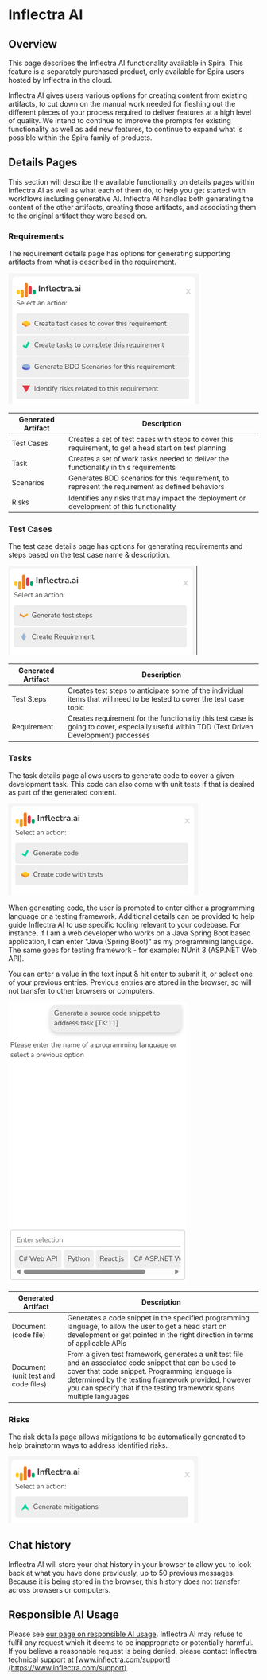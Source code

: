 # Inflectra AI

## Overview

This page describes the Inflectra AI functionality available in Spira. This feature is a separately purchased product, only available for Spira users hosted by Inflectra in the cloud. 

Inflectra AI gives users various options for creating content from existing artifacts, to cut down on the manual work needed for fleshing out the different pieces of your process required to deliver features at a high level of quality. We intend to continue to improve the prompts for existing functionality as well as add new features, to continue to expand what is possible within the Spira family of products. 

## Details Pages

This section will describe the available functionality on details pages within Inflectra AI as well as what each of them do, to help you get started with workflows including generative AI. Inflectra AI handles both generating the content of the other artifacts, creating those artifacts, and associating them to the original artifact they were based on. 


### Requirements

The requirement details page has options for generating supporting artifacts from what is described in the requirement. 

![](img/Inflectra_ai_requirements_details.png)

| Generated Artifact | Description                                                                                                   |
|--------------------|---------------------------------------------------------------------------------------------------------------|
| Test Cases         | Creates a set of test cases with steps to cover this requirement, to get a head start on test planning        | 
| Task               | Creates a set of work tasks needed to deliver the functionality in this requirements                          | 
| Scenarios          | Generates BDD scenarios for this requirement, to represent the requirement as defined behaviors               | 
| Risks              | Identifies any risks that may impact the deployment or development of this functionality                      | 


### Test Cases

The test case details page has options for generating requirements and steps based on the test case name & description. 

![](img/Inflectra_ai_testcase_details.png)

| Generated Artifact | Description                                                                                                                                  | 
|--------------------|----------------------------------------------------------------------------------------------------------------------------------------------|
| Test Steps         | Creates test steps to anticipate some of the individual items that will need to be tested to cover the test case topic                       | 
| Requirement        | Creates requirement for the functionality this test case is going to cover, especially useful within TDD (Test Driven Development) processes | 


### Tasks 

The task details page allows users to generate code to cover a given development task. This code can also come with unit tests if that is desired as part of the generated content.

![](img/Inflectra_ai_task_details.png)

When generating code, the user is prompted to enter either a programming language or a testing framework. Additional details can be provided to help guide Inflectra AI to use specific tooling relevant to your codebase. For instance, if I am a web developer who works on a Java Spring Boot based application, I can enter "Java (Spring Boot)" as my programming language. The same goes for testing framework - for example: NUnit 3 (ASP.NET Web API).

You can enter a value in the text input & hit enter to submit it, or select one of your previous entries. Previous entries are stored in the browser, so will not transfer to other browsers or computers. 

<span style="border: 2px solid var(--md-accent-bg-color--light); height: auto; width: fit-content; display: block;">![](img/Inflectra_ai_task_detail_input.png)</span>

| Generated Artifact                  | Description| 
|-------------------------------------|------------|
| Document (code file)                | Generates a code snippet in the specified programming language, to allow the user to get a head start on development or get pointed in the right direction in terms of applicable APIs | 
| Document (unit test and code files) | From a given test framework, generates a unit test file and an associated code snippet that can be used to cover that code snippet. Programming language is determined by the testing framework provided, however you can specify that if the testing framework spans multiple languages | 


### Risks

The risk details page allows mitigations to be automatically generated to help brainstorm ways to address identified risks.

![](img/Inflectra_ai_risk_details.png)


## Chat history

Inflectra AI will store your chat history in your browser to allow you to look back at what you have done previously, up to 50 previous messages. Because it is being stored in the browser, this history does not transfer across browsers or computers. 


## Responsible AI Usage

Please see [our page on responsible AI usage](https://www.inflectra.com/Company/Responsible-AI-Statement.aspx). Inflectra AI may refuse to fulfil any request which it deems to be inappropriate or potentially harmful. If you believe a reasonable request is being denied, please contact Inflectra technical support at [www.inflectra.com/support](https://www.inflectra.com/support).